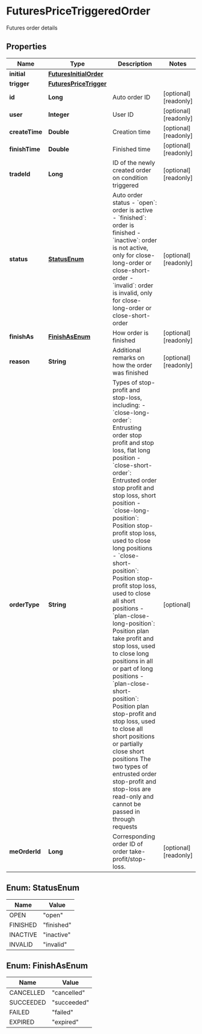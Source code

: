 
# FuturesPriceTriggeredOrder

Futures order details

## Properties

Name | Type | Description | Notes
------------ | ------------- | ------------- | -------------
**initial** | [**FuturesInitialOrder**](FuturesInitialOrder.md) |  | 
**trigger** | [**FuturesPriceTrigger**](FuturesPriceTrigger.md) |  | 
**id** | **Long** | Auto order ID |  [optional] [readonly]
**user** | **Integer** | User ID |  [optional] [readonly]
**createTime** | **Double** | Creation time |  [optional] [readonly]
**finishTime** | **Double** | Finished time |  [optional] [readonly]
**tradeId** | **Long** | ID of the newly created order on condition triggered |  [optional] [readonly]
**status** | [**StatusEnum**](#StatusEnum) | Auto order status  - &#x60;open&#x60;: order is active - &#x60;finished&#x60;: order is finished - &#x60;inactive&#x60;: order is not active, only for close-long-order or close-short-order - &#x60;invalid&#x60;: order is invalid, only for close-long-order or close-short-order |  [optional] [readonly]
**finishAs** | [**FinishAsEnum**](#FinishAsEnum) | How order is finished |  [optional] [readonly]
**reason** | **String** | Additional remarks on how the order was finished |  [optional] [readonly]
**orderType** | **String** | Types of stop-profit and stop-loss, including:  - &#x60;close-long-order&#x60;: Entrusting order stop profit and stop loss, flat long position - &#x60;close-short-order&#x60;: Entrusted order stop profit and stop loss, short position  - &#x60;close-long-position&#x60;: Position stop-profit stop loss, used to close long positions - &#x60;close-short-position&#x60;: Position stop-profit stop loss, used to close all short positions - &#x60;plan-close-long-position&#x60;: Position plan take profit and stop loss, used to close long positions in all or part of long positions - &#x60;plan-close-short-position&#x60;: Position plan stop-profit and stop loss, used to close all short positions or partially close short positions  The two types of entrusted order stop-profit and stop-loss are read-only and cannot be passed in through requests |  [optional]
**meOrderId** | **Long** | Corresponding order ID of order take-profit/stop-loss. |  [optional] [readonly]

## Enum: StatusEnum

Name | Value
---- | -----
OPEN | &quot;open&quot;
FINISHED | &quot;finished&quot;
INACTIVE | &quot;inactive&quot;
INVALID | &quot;invalid&quot;

## Enum: FinishAsEnum

Name | Value
---- | -----
CANCELLED | &quot;cancelled&quot;
SUCCEEDED | &quot;succeeded&quot;
FAILED | &quot;failed&quot;
EXPIRED | &quot;expired&quot;

